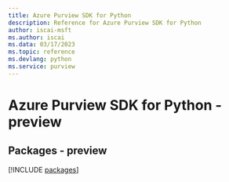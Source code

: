 ```yaml
---
title: Azure Purview SDK for Python
description: Reference for Azure Purview SDK for Python
author: iscai-msft
ms.author: iscai
ms.data: 03/17/2023
ms.topic: reference
ms.devlang: python
ms.service: purview
---
```

# Azure Purview SDK for Python - preview
## Packages - preview
[!INCLUDE [packages](purview-index.md)]